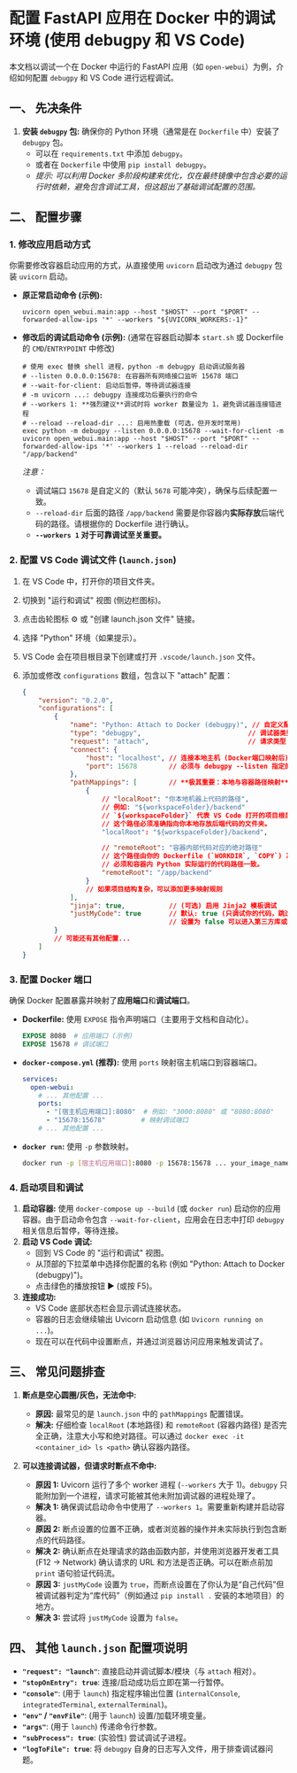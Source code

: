 # 配置 FastAPI 应用在 Docker 中的调试环境 (使用 debugpy 和 VS Code)

本文档以调试一个在 Docker 中运行的 FastAPI 应用（如 `open-webui`）为例，介绍如何配置 `debugpy` 和 VS Code 进行远程调试。

## 一、 先决条件

1.  **安装 `debugpy` 包:** 确保你的 Python 环境（通常是在 `Dockerfile` 中）安装了 `debugpy` 包。
    *   可以在 `requirements.txt` 中添加 `debugpy`。
    *   或者在 `Dockerfile` 中使用 `pip install debugpy`。
    *   *提示: 可以利用 Docker 多阶段构建来优化，仅在最终镜像中包含必要的运行时依赖，避免包含调试工具，但这超出了基础调试配置的范围。*

## 二、 配置步骤

### 1. 修改应用启动方式

你需要修改容器启动应用的方式，从直接使用 `uvicorn` 启动改为通过 `debugpy` 包装 `uvicorn` 启动。

*   **原正常启动命令 (示例):**
    ```shell
    uvicorn open_webui.main:app --host "$HOST" --port "$PORT" --forwarded-allow-ips '*' --workers "${UVICORN_WORKERS:-1}"
    ```

*   **修改后的调试启动命令 (示例):**
    (通常在容器启动脚本 `start.sh` 或 Dockerfile 的 `CMD`/`ENTRYPOINT` 中修改)
    ```shell
    # 使用 exec 替换 shell 进程，python -m debugpy 启动调试服务器
    # --listen 0.0.0.0:15678: 在容器所有网络接口监听 15678 端口
    # --wait-for-client: 启动后暂停，等待调试器连接
    # -m uvicorn ...: debugpy 连接成功后要执行的命令
    # --workers 1: **强烈建议**调试时将 worker 数量设为 1，避免调试器连接错进程
    # --reload --reload-dir ...: 启用热重载 (可选，但开发时常用)
    exec python -m debugpy --listen 0.0.0.0:15678 --wait-for-client -m uvicorn open_webui.main:app --host "$HOST" --port "$PORT" --forwarded-allow-ips '*' --workers 1 --reload --reload-dir "/app/backend"
    ```
    *注意：*
    *   调试端口 `15678` 是自定义的（默认 `5678` 可能冲突），确保与后续配置一致。
    *   `--reload-dir` 后面的路径 `/app/backend` 需要是你容器内**实际存放**后端代码的路径。请根据你的 Dockerfile 进行确认。
    *   **`--workers 1` 对于可靠调试至关重要。**

### 2. 配置 VS Code 调试文件 (`launch.json`)

1.  在 VS Code 中，打开你的项目文件夹。
2.  切换到 "运行和调试" 视图 (侧边栏图标)。
3.  点击齿轮图标 ⚙️ 或 "创建 launch.json 文件" 链接。
4.  选择 "Python" 环境（如果提示）。
5.  VS Code 会在项目根目录下创建或打开 `.vscode/launch.json` 文件。
6.  添加或修改 `configurations` 数组，包含以下 "attach" 配置：

    ```json
    {
        "version": "0.2.0",
        "configurations": [
            {
                "name": "Python: Attach to Docker (debugpy)", // 自定义配置名称
                "type": "debugpy",                           // 调试器类型
                "request": "attach",                         // 请求类型：附加到已运行进程
                "connect": {
                    "host": "localhost", // 连接本地主机 (Docker端口映射后)
                    "port": 15678        // 必须与 debugpy --listen 指定的端口一致
                },
                "pathMappings": [        // **极其重要：本地与容器路径映射**
                    {
                        // "localRoot": "你本地机器上代码的路径",
                        // 例如: "${workspaceFolder}/backend"
                        // `${workspaceFolder}` 代表 VS Code 打开的项目根目录。
                        // 这个路径必须准确指向你本地存放后端代码的文件夹。
                        "localRoot": "${workspaceFolder}/backend", 

                        // "remoteRoot": "容器内部代码对应的绝对路径"
                        // 这个路径由你的 Dockerfile (`WORKDIR`, `COPY`) 决定。
                        // 必须和容器内 Python 实际运行的代码路径一致。
                        "remoteRoot": "/app/backend" 
                    }
                    // 如果项目结构复杂，可以添加更多映射规则
                ],
                "jinja": true,           // (可选) 启用 Jinja2 模板调试
                "justMyCode": true       // 默认: true (只调试你的代码，跳过库代码)
                                         // 设置为 false 可以进入第三方库或框架内部调试。
            }
            // 可能还有其他配置...
        ]
    }

    ```

### 3. 配置 Docker 端口

确保 Docker 配置暴露并映射了**应用端口**和**调试端口**。

*   **Dockerfile:** 使用 `EXPOSE` 指令声明端口（主要用于文档和自动化）。
    ```dockerfile
    EXPOSE 8080  # 应用端口 (示例)
    EXPOSE 15678 # 调试端口
    ```
*   **`docker-compose.yml` (推荐):** 使用 `ports` 映射宿主机端口到容器端口。
    ```yaml
    services:
      open-webui:
        # ... 其他配置 ...
        ports:
          - "[宿主机应用端口]:8080"  # 例如: "3000:8080" 或 "8080:8080"
          - "15678:15678"         # 映射调试端口
        # ... 其他配置 ...
    ```
*   **`docker run`:** 使用 `-p` 参数映射。
    ```bash
    docker run -p [宿主机应用端口]:8080 -p 15678:15678 ... your_image_name
    ```

### 4. 启动项目和调试

1.  **启动容器:** 使用 `docker-compose up --build` (或 `docker run`) 启动你的应用容器。由于启动命令包含 `--wait-for-client`，应用会在日志中打印 `debugpy` 相关信息后暂停，等待连接。
2.  **启动 VS Code 调试:**
    *   回到 VS Code 的 "运行和调试" 视图。
    *   从顶部的下拉菜单中选择你配置的名称 (例如 "Python: Attach to Docker (debugpy)")。
    *   点击绿色的播放按钮 ▶️ (或按 F5)。
3.  **连接成功:**
    *   VS Code 底部状态栏会显示调试连接状态。
    *   容器的日志会继续输出 Uvicorn 启动信息 (如 `Uvicorn running on ...`)。
    *   现在可以在代码中设置断点，并通过浏览器访问应用来触发调试了。

## 三、 常见问题排查

1.  **断点是空心圆圈/灰色，无法命中:**
    *   **原因:** 最常见的是 `launch.json` 中的 `pathMappings` 配置错误。
    *   **解决:** 仔细检查 `localRoot` (本地路径) 和 `remoteRoot` (容器内路径) 是否完全正确，注意大小写和绝对路径。可以通过 `docker exec -it <container_id> ls <path>` 确认容器内路径。

2.  **可以连接调试器，但请求时断点不命中:**
    *   **原因 1:** Uvicorn 运行了多个 worker 进程 (`--workers` 大于 1)。`debugpy` 只能附加到一个进程，请求可能被其他未附加调试器的进程处理了。
    *   **解决 1:** 确保调试启动命令中使用了 `--workers 1`。需要重新构建并启动容器。
    *   **原因 2:** 断点设置的位置不正确，或者浏览器的操作并未实际执行到包含断点的代码路径。
    *   **解决 2:** 确认断点在处理请求的路由函数内部，并使用浏览器开发者工具 (F12 -> Network) 确认请求的 URL 和方法是否正确。可以在断点前加 `print` 语句验证代码流。
    *   **原因 3:** `justMyCode` 设置为 `true`，而断点设置在了你认为是“自己代码”但被调试器判定为“库代码”（例如通过 `pip install .` 安装的本地项目）的地方。
    *   **解决 3:** 尝试将 `justMyCode` 设置为 `false`。

## 四、 其他 `launch.json` 配置项说明

*   **`"request": "launch"`**: 直接启动并调试脚本/模块（与 `attach` 相对）。
*   **`"stopOnEntry": true`**: 连接/启动成功后立即在第一行暂停。
*   **`"console"`**: (用于 `launch`) 指定程序输出位置 (`internalConsole`, `integratedTerminal`, `externalTerminal`)。
*   **`"env"` / `"envFile"`**: (用于 `launch`) 设置/加载环境变量。
*   **`"args"`**: (用于 `launch`) 传递命令行参数。
*   **`"subProcess": true`**: (实验性) 尝试调试子进程。
*   **`"logToFile": true`**: 将 `debugpy` 自身的日志写入文件，用于排查调试器问题。